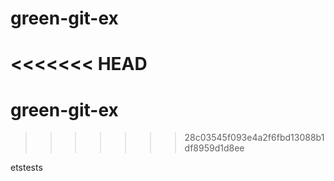# green-git-ex
<<<<<<< HEAD
=======
# green-git-ex
>>>>>>> 28c03545f093e4a2f6fbd13088b1df8959d1d8ee

etstests
